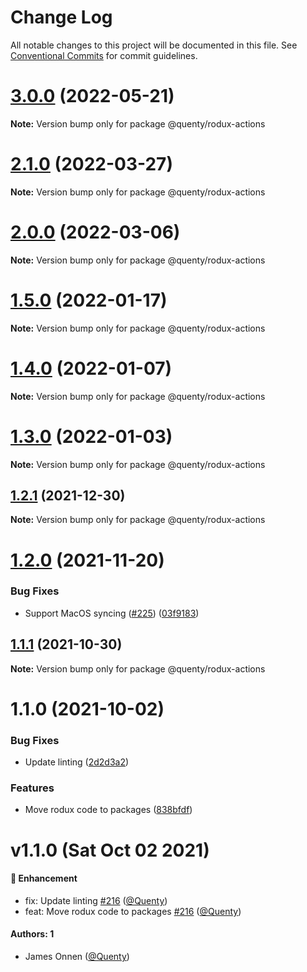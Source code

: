 # Change Log

All notable changes to this project will be documented in this file.
See [Conventional Commits](https://conventionalcommits.org) for commit guidelines.

# [3.0.0](https://github.com/Quenty/NevermoreEngine/compare/@quenty/rodux-actions@2.1.0...@quenty/rodux-actions@3.0.0) (2022-05-21)

**Note:** Version bump only for package @quenty/rodux-actions





# [2.1.0](https://github.com/Quenty/NevermoreEngine/compare/@quenty/rodux-actions@2.0.0...@quenty/rodux-actions@2.1.0) (2022-03-27)

**Note:** Version bump only for package @quenty/rodux-actions





# [2.0.0](https://github.com/Quenty/NevermoreEngine/compare/@quenty/rodux-actions@1.5.0...@quenty/rodux-actions@2.0.0) (2022-03-06)

**Note:** Version bump only for package @quenty/rodux-actions





# [1.5.0](https://github.com/Quenty/NevermoreEngine/compare/@quenty/rodux-actions@1.4.0...@quenty/rodux-actions@1.5.0) (2022-01-17)

**Note:** Version bump only for package @quenty/rodux-actions





# [1.4.0](https://github.com/Quenty/NevermoreEngine/compare/@quenty/rodux-actions@1.3.0...@quenty/rodux-actions@1.4.0) (2022-01-07)

**Note:** Version bump only for package @quenty/rodux-actions





# [1.3.0](https://github.com/Quenty/NevermoreEngine/compare/@quenty/rodux-actions@1.2.1...@quenty/rodux-actions@1.3.0) (2022-01-03)

**Note:** Version bump only for package @quenty/rodux-actions





## [1.2.1](https://github.com/Quenty/NevermoreEngine/compare/@quenty/rodux-actions@1.2.0...@quenty/rodux-actions@1.2.1) (2021-12-30)

**Note:** Version bump only for package @quenty/rodux-actions





# [1.2.0](https://github.com/Quenty/NevermoreEngine/compare/@quenty/rodux-actions@1.1.1...@quenty/rodux-actions@1.2.0) (2021-11-20)


### Bug Fixes

* Support MacOS syncing ([#225](https://github.com/Quenty/NevermoreEngine/issues/225)) ([03f9183](https://github.com/Quenty/NevermoreEngine/commit/03f918392c6a5bdd33f8a17c38de371d1e06c67a))





## [1.1.1](https://github.com/Quenty/NevermoreEngine/compare/@quenty/rodux-actions@1.1.0...@quenty/rodux-actions@1.1.1) (2021-10-30)

**Note:** Version bump only for package @quenty/rodux-actions





# 1.1.0 (2021-10-02)


### Bug Fixes

* Update linting ([2d2d3a2](https://github.com/Quenty/NevermoreEngine/commit/2d2d3a22ecebe84ed1334eb997118418ce4f00d5))


### Features

* Move rodux code to packages ([838bfdf](https://github.com/Quenty/NevermoreEngine/commit/838bfdfe78884a46218cc0ce1acd03ffdfca41eb))





# v1.1.0 (Sat Oct 02 2021)

#### 🚀 Enhancement

- fix: Update linting [#216](https://github.com/Quenty/NevermoreEngine/pull/216) ([@Quenty](https://github.com/Quenty))
- feat: Move rodux code to packages [#216](https://github.com/Quenty/NevermoreEngine/pull/216) ([@Quenty](https://github.com/Quenty))

#### Authors: 1

- James Onnen ([@Quenty](https://github.com/Quenty))
